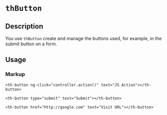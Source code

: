 # `thButton`

## Description

You use `thButton` create and manage the buttons used, for example, in the submit button on a form.

## Usage

### Markup
```
<th-button ng-click="controller.action()" text="JS Action"></th-button>
```

```
<th-button type="submit" text="Submit"></th-button>
```

```
<th-button href="http://google.com" text="Visit URL"></th-button>
```